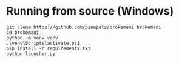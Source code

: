# Running from source (Windows)
```
git clone https://github.com/pinapelz/brokemani brokemani
cd brokemani
python -m venv venv
.\venv\Scripts\activate.ps1
pip install -r requirements.txt
python launcher.py
```
